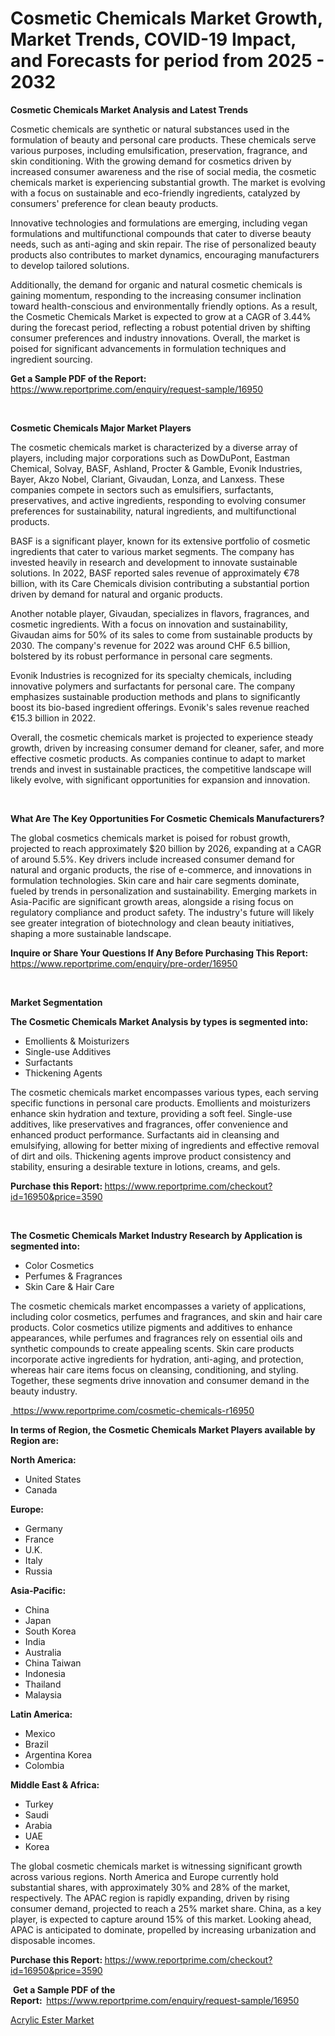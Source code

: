 <p><h1>Cosmetic Chemicals Market Growth, Market Trends, COVID-19 Impact, and Forecasts for period from 2025 - 2032</h1></p><p><strong>Cosmetic Chemicals Market Analysis and Latest Trends</strong></p>
<p><p>Cosmetic chemicals are synthetic or natural substances used in the formulation of beauty and personal care products. These chemicals serve various purposes, including emulsification, preservation, fragrance, and skin conditioning. With the growing demand for cosmetics driven by increased consumer awareness and the rise of social media, the cosmetic chemicals market is experiencing substantial growth. The market is evolving with a focus on sustainable and eco-friendly ingredients, catalyzed by consumers' preference for clean beauty products.</p><p>Innovative technologies and formulations are emerging, including vegan formulations and multifunctional compounds that cater to diverse beauty needs, such as anti-aging and skin repair. The rise of personalized beauty products also contributes to market dynamics, encouraging manufacturers to develop tailored solutions.</p><p>Additionally, the demand for organic and natural cosmetic chemicals is gaining momentum, responding to the increasing consumer inclination toward health-conscious and environmentally friendly options. As a result, the Cosmetic Chemicals Market is expected to grow at a CAGR of 3.44% during the forecast period, reflecting a robust potential driven by shifting consumer preferences and industry innovations. Overall, the market is poised for significant advancements in formulation techniques and ingredient sourcing.</p></p>
<p><strong>Get a Sample PDF of the Report:&nbsp;</strong> <a href="https://www.reportprime.com/enquiry/request-sample/16950?utm_campaign=2808&utm_medium=2&utm_source=Github&utm_content=ia&utm_term=18032025&utm_id=cosmetic-chemicals">https://www.reportprime.com/enquiry/request-sample/16950</a></p>
<p>&nbsp;</p>
<p><strong>Cosmetic Chemicals Major Market Players</strong></p>
<p><p>The cosmetic chemicals market is characterized by a diverse array of players, including major corporations such as DowDuPont, Eastman Chemical, Solvay, BASF, Ashland, Procter & Gamble, Evonik Industries, Bayer, Akzo Nobel, Clariant, Givaudan, Lonza, and Lanxess. These companies compete in sectors such as emulsifiers, surfactants, preservatives, and active ingredients, responding to evolving consumer preferences for sustainability, natural ingredients, and multifunctional products.</p><p>BASF is a significant player, known for its extensive portfolio of cosmetic ingredients that cater to various market segments. The company has invested heavily in research and development to innovate sustainable solutions. In 2022, BASF reported sales revenue of approximately €78 billion, with its Care Chemicals division contributing a substantial portion driven by demand for natural and organic products.</p><p>Another notable player, Givaudan, specializes in flavors, fragrances, and cosmetic ingredients. With a focus on innovation and sustainability, Givaudan aims for 50% of its sales to come from sustainable products by 2030. The company's revenue for 2022 was around CHF 6.5 billion, bolstered by its robust performance in personal care segments.</p><p>Evonik Industries is recognized for its specialty chemicals, including innovative polymers and surfactants for personal care. The company emphasizes sustainable production methods and plans to significantly boost its bio-based ingredient offerings. Evonik's sales revenue reached €15.3 billion in 2022.</p><p>Overall, the cosmetic chemicals market is projected to experience steady growth, driven by increasing consumer demand for cleaner, safer, and more effective cosmetic products. As companies continue to adapt to market trends and invest in sustainable practices, the competitive landscape will likely evolve, with significant opportunities for expansion and innovation.</p></p>
<p>&nbsp;</p>
<p><strong>What Are The Key Opportunities For Cosmetic Chemicals Manufacturers?</strong></p>
<p><p>The global cosmetics chemicals market is poised for robust growth, projected to reach approximately $20 billion by 2026, expanding at a CAGR of around 5.5%. Key drivers include increased consumer demand for natural and organic products, the rise of e-commerce, and innovations in formulation technologies. Skin care and hair care segments dominate, fueled by trends in personalization and sustainability. Emerging markets in Asia-Pacific are significant growth areas, alongside a rising focus on regulatory compliance and product safety. The industry's future will likely see greater integration of biotechnology and clean beauty initiatives, shaping a more sustainable landscape.</p></p>
<p><strong>Inquire or Share Your Questions If Any Before Purchasing This Report:</strong> <a href="https://www.reportprime.com/enquiry/pre-order/16950?utm_campaign=2808&utm_medium=2&utm_source=Github&utm_content=ia&utm_term=18032025&utm_id=cosmetic-chemicals">https://www.reportprime.com/enquiry/pre-order/16950</a></p>
<p>&nbsp;</p>
<p><strong>Market Segmentation</strong></p>
<p><strong>The Cosmetic Chemicals Market Analysis by types is segmented into:</strong></p>
<p><ul><li>Emollients & Moisturizers</li><li>Single-use Additives</li><li>Surfactants</li><li>Thickening Agents</li></ul></p>
<p><p>The cosmetic chemicals market encompasses various types, each serving specific functions in personal care products. Emollients and moisturizers enhance skin hydration and texture, providing a soft feel. Single-use additives, like preservatives and fragrances, offer convenience and enhanced product performance. Surfactants aid in cleansing and emulsifying, allowing for better mixing of ingredients and effective removal of dirt and oils. Thickening agents improve product consistency and stability, ensuring a desirable texture in lotions, creams, and gels.</p></p>
<p><strong>Purchase this Report:&nbsp;</strong><a href="https://www.reportprime.com/checkout?id=16950&price=3590&utm_campaign=2808&utm_medium=2&utm_source=Github&utm_content=ia&utm_term=18032025&utm_id=cosmetic-chemicals">https://www.reportprime.com/checkout?id=16950&price=3590</a></p>
<p>&nbsp;</p>
<p><strong>The Cosmetic Chemicals Market Industry Research by Application is segmented into:</strong></p>
<p><ul><li>Color Cosmetics</li><li>Perfumes & Fragrances</li><li>Skin Care & Hair Care</li></ul></p>
<p><p>The cosmetic chemicals market encompasses a variety of applications, including color cosmetics, perfumes and fragrances, and skin and hair care products. Color cosmetics utilize pigments and additives to enhance appearances, while perfumes and fragrances rely on essential oils and synthetic compounds to create appealing scents. Skin care products incorporate active ingredients for hydration, anti-aging, and protection, whereas hair care items focus on cleansing, conditioning, and styling. Together, these segments drive innovation and consumer demand in the beauty industry.</p></p>
<p><a href="https://www.reportprime.com/cosmetic-chemicals-r16950?utm_campaign=2808&utm_medium=2&utm_source=Github&utm_content=ia&utm_term=18032025&utm_id=cosmetic-chemicals">&nbsp;https://www.reportprime.com/cosmetic-chemicals-r16950</a></p>
<p><strong>In terms of Region, the Cosmetic Chemicals Market Players available by Region are:</strong></p>
<p>
    <p> <strong> North America: </strong>
        <ul>
            <li>United States</li>
            <li>Canada</li>
        </ul>
        </p> 
    <p> <strong> Europe: </strong>
        <ul>
            <li>Germany</li>
            <li>France</li>
            <li>U.K.</li>
            <li>Italy</li>
            <li>Russia</li>
        </ul>
        </p> 
    <p> <strong> Asia-Pacific: </strong>
        <ul>
            <li>China</li>
            <li>Japan</li>
            <li>South Korea</li>
            <li>India</li>
            <li>Australia</li>
            <li>China Taiwan</li>
            <li>Indonesia</li>
            <li>Thailand</li>
            <li>Malaysia</li>
        </ul>
        </p> 
    <p> <strong> Latin America: </strong>
        <ul>
            <li>Mexico</li>
            <li>Brazil</li>
            <li>Argentina Korea</li>
            <li>Colombia</li>
        </ul>
        </p> 
    <p> <strong> Middle East & Africa: </strong>
        <ul>
            <li>Turkey</li>
            <li>Saudi</li>
            <li>Arabia</li>
            <li>UAE</li>
            <li>Korea</li>
        </ul>
    </p>
    </p>
<p><p>The global cosmetic chemicals market is witnessing significant growth across various regions. North America and Europe currently hold substantial shares, with approximately 30% and 28% of the market, respectively. The APAC region is rapidly expanding, driven by rising consumer demand, projected to reach a 25% market share. China, as a key player, is expected to capture around 15% of this market. Looking ahead, APAC is anticipated to dominate, propelled by increasing urbanization and disposable incomes.</p></p>
<p><strong>Purchase this Report: </strong><a href="https://www.reportprime.com/checkout?id=16950&price=3590&utm_campaign=2808&utm_medium=2&utm_source=Github&utm_content=ia&utm_term=18032025&utm_id=cosmetic-chemicals">https://www.reportprime.com/checkout?id=16950&price=3590</a></p>
<p>&nbsp;<strong>Get a Sample PDF of the Report:&nbsp;&nbsp;</strong><a href="https://www.reportprime.com/enquiry/request-sample/16950?utm_campaign=2808&utm_medium=2&utm_source=Github&utm_content=ia&utm_term=18032025&utm_id=cosmetic-chemicals">https://www.reportprime.com/enquiry/request-sample/16950</a></p>
<p><strong></strong></p>
<p><p><a href="https://github.com/klaassenmackenzie6/Market-Research-Report-List-1/blob/main/acrylic-ester-market.md?utm_campaign=2808&utm_medium=2&utm_source=Github&utm_content=ia&utm_term=18032025&utm_id=cosmetic-chemicals">Acrylic Ester Market</a></p></p>